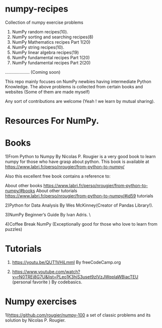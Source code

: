 # numpy-recipes
Collection of numpy exercise problems
1) NumPy random recipes(10).
2) NumPy sorting and searching recipes(8)
3) NumPy Mathematics recipes Part 1(20)
4) NumPy string recipes(10).
5) NumPy linear algebra recipes(19)
6) NumPy fundamental recipes Part 1(20)
7) NumPy fundamental recipes Part 2(20)

.................... (Coming soon)

This repo mainly focuses on NumPy newbies having intermediate Python Knowledge. The above problems is collected from certain books and websites (Some of them are made myself)

Any sort of contributions are welcome (Yeah ! we learn by mutual sharing).

# Resources For NumPy.
# Books

1)From Python to Numpy By Nicolas P. Rougier is a very good book to learn numpy for those who have grasp about python.
 This book is available at https://www.labri.fr/perso/nrougier/from-python-to-numpy/
 
 Also this excellent free book contains a reference to:

 About other books https://www.labri.fr/perso/nrougier/from-python-to-numpy/#books 
 About other tutorials https://www.labri.fr/perso/nrougier/from-python-to-numpy/#id59 tutorials

2)Python for Data Analysis By Wes McKinney(Creator of Pandas Library!).

3)NumPy Beginner’s Guide By Ivan Adris. \

4)Coffee Break NumPy (Exceptionally good for those who love to learn from puzzles)

# Tutorials

1) https://youtu.be/QUT1VHiLmmI By freeCodeCamp.org

2) https://www.youtube.com/watch?v=rN0TREj8G7U&list=PLeo1K3hjS3uset9zIVzJWqplaWBiacTEU (personal favorite ) By codebasics.
 
# Numpy exercises

1)https://github.com/rougier/numpy-100 a set of classic problems and its solution by Nicolas P. Rougier.

